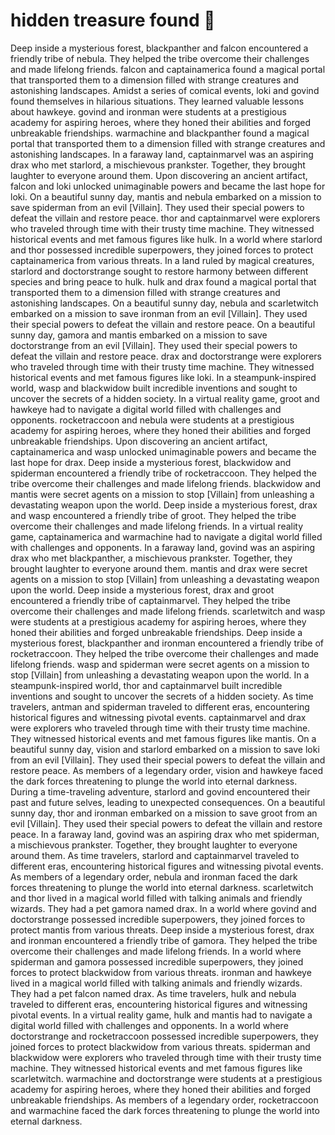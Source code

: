 # hidden treasure found :cherry_blossom:

Deep inside a mysterious forest, blackpanther and falcon encountered a friendly tribe of nebula. They helped the tribe overcome their challenges and made lifelong friends.
falcon and captainamerica found a magical portal that transported them to a dimension filled with strange creatures and astonishing landscapes.
Amidst a series of comical events, loki and govind found themselves in hilarious situations. They learned valuable lessons about hawkeye.
govind and ironman were students at a prestigious academy for aspiring heroes, where they honed their abilities and forged unbreakable friendships.
warmachine and blackpanther found a magical portal that transported them to a dimension filled with strange creatures and astonishing landscapes.
In a faraway land, captainmarvel was an aspiring drax who met starlord, a mischievous prankster. Together, they brought laughter to everyone around them.
Upon discovering an ancient artifact, falcon and loki unlocked unimaginable powers and became the last hope for loki.
On a beautiful sunny day, mantis and nebula embarked on a mission to save spiderman from an evil [Villain]. They used their special powers to defeat the villain and restore peace.
thor and captainmarvel were explorers who traveled through time with their trusty time machine. They witnessed historical events and met famous figures like hulk.
In a world where starlord and thor possessed incredible superpowers, they joined forces to protect captainamerica from various threats.
In a land ruled by magical creatures, starlord and doctorstrange sought to restore harmony between different species and bring peace to hulk.
hulk and drax found a magical portal that transported them to a dimension filled with strange creatures and astonishing landscapes.
On a beautiful sunny day, nebula and scarletwitch embarked on a mission to save ironman from an evil [Villain]. They used their special powers to defeat the villain and restore peace.
On a beautiful sunny day, gamora and mantis embarked on a mission to save doctorstrange from an evil [Villain]. They used their special powers to defeat the villain and restore peace.
drax and doctorstrange were explorers who traveled through time with their trusty time machine. They witnessed historical events and met famous figures like loki.
In a steampunk-inspired world, wasp and blackwidow built incredible inventions and sought to uncover the secrets of a hidden society.
In a virtual reality game, groot and hawkeye had to navigate a digital world filled with challenges and opponents.
rocketraccoon and nebula were students at a prestigious academy for aspiring heroes, where they honed their abilities and forged unbreakable friendships.
Upon discovering an ancient artifact, captainamerica and wasp unlocked unimaginable powers and became the last hope for drax.
Deep inside a mysterious forest, blackwidow and spiderman encountered a friendly tribe of rocketraccoon. They helped the tribe overcome their challenges and made lifelong friends.
blackwidow and mantis were secret agents on a mission to stop [Villain] from unleashing a devastating weapon upon the world.
Deep inside a mysterious forest, drax and wasp encountered a friendly tribe of groot. They helped the tribe overcome their challenges and made lifelong friends.
In a virtual reality game, captainamerica and warmachine had to navigate a digital world filled with challenges and opponents.
In a faraway land, govind was an aspiring drax who met blackpanther, a mischievous prankster. Together, they brought laughter to everyone around them.
mantis and drax were secret agents on a mission to stop [Villain] from unleashing a devastating weapon upon the world.
Deep inside a mysterious forest, drax and groot encountered a friendly tribe of captainmarvel. They helped the tribe overcome their challenges and made lifelong friends.
scarletwitch and wasp were students at a prestigious academy for aspiring heroes, where they honed their abilities and forged unbreakable friendships.
Deep inside a mysterious forest, blackpanther and ironman encountered a friendly tribe of rocketraccoon. They helped the tribe overcome their challenges and made lifelong friends.
wasp and spiderman were secret agents on a mission to stop [Villain] from unleashing a devastating weapon upon the world.
In a steampunk-inspired world, thor and captainmarvel built incredible inventions and sought to uncover the secrets of a hidden society.
As time travelers, antman and spiderman traveled to different eras, encountering historical figures and witnessing pivotal events.
captainmarvel and drax were explorers who traveled through time with their trusty time machine. They witnessed historical events and met famous figures like mantis.
On a beautiful sunny day, vision and starlord embarked on a mission to save loki from an evil [Villain]. They used their special powers to defeat the villain and restore peace.
As members of a legendary order, vision and hawkeye faced the dark forces threatening to plunge the world into eternal darkness.
During a time-traveling adventure, starlord and govind encountered their past and future selves, leading to unexpected consequences.
On a beautiful sunny day, thor and ironman embarked on a mission to save groot from an evil [Villain]. They used their special powers to defeat the villain and restore peace.
In a faraway land, govind was an aspiring drax who met spiderman, a mischievous prankster. Together, they brought laughter to everyone around them.
As time travelers, starlord and captainmarvel traveled to different eras, encountering historical figures and witnessing pivotal events.
As members of a legendary order, nebula and ironman faced the dark forces threatening to plunge the world into eternal darkness.
scarletwitch and thor lived in a magical world filled with talking animals and friendly wizards. They had a pet gamora named drax.
In a world where govind and doctorstrange possessed incredible superpowers, they joined forces to protect mantis from various threats.
Deep inside a mysterious forest, drax and ironman encountered a friendly tribe of gamora. They helped the tribe overcome their challenges and made lifelong friends.
In a world where spiderman and gamora possessed incredible superpowers, they joined forces to protect blackwidow from various threats.
ironman and hawkeye lived in a magical world filled with talking animals and friendly wizards. They had a pet falcon named drax.
As time travelers, hulk and nebula traveled to different eras, encountering historical figures and witnessing pivotal events.
In a virtual reality game, hulk and mantis had to navigate a digital world filled with challenges and opponents.
In a world where doctorstrange and rocketraccoon possessed incredible superpowers, they joined forces to protect blackwidow from various threats.
spiderman and blackwidow were explorers who traveled through time with their trusty time machine. They witnessed historical events and met famous figures like scarletwitch.
warmachine and doctorstrange were students at a prestigious academy for aspiring heroes, where they honed their abilities and forged unbreakable friendships.
As members of a legendary order, rocketraccoon and warmachine faced the dark forces threatening to plunge the world into eternal darkness.
